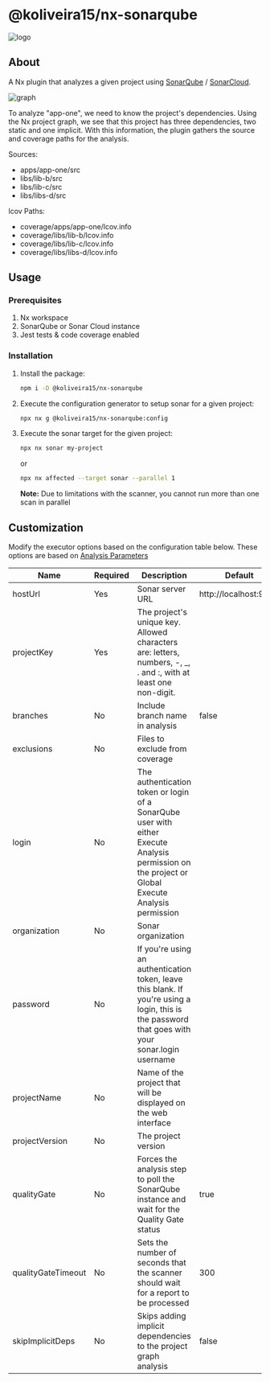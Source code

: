# @koliveira15/nx-sonarqube

![logo](https://i.ibb.co/R0bzqtP/nx-sonarqube.png)

## About

A Nx plugin that analyzes a given project using [SonarQube](https://www.sonarqube.org)
/ [SonarCloud](https://sonarcloud.io).

![graph](https://i.ibb.co/qYb9vXk/graph.png)

To analyze "app-one", we need to know the project's dependencies. Using the Nx project graph,
we see that this project has three dependencies, two static and one implicit. With this information,
the plugin gathers the source and coverage paths for the analysis.

Sources:

- apps/app-one/src
- libs/lib-b/src
- libs/lib-c/src
- libs/libs-d/src

lcov Paths:

- coverage/apps/app-one/lcov.info
- coverage/libs/lib-b/lcov.info
- coverage/libs/lib-c/lcov.info
- coverage/libs/libs-d/lcov.info

## Usage

### Prerequisites

1. Nx workspace
2. SonarQube or Sonar Cloud instance
3. Jest tests & code coverage enabled

### Installation

1. Install the package:
   ```bash
   npm i -D @koliveira15/nx-sonarqube
   ```
2. Execute the configuration generator to setup sonar for a given project:
   ```bash
   npx nx g @koliveira15/nx-sonarqube:config
   ```
3. Execute the sonar target for the given project:
   ```bash
   npx nx sonar my-project
   ```
   or
   ```bash
   npx nx affected --target sonar --parallel 1
   ```
   **Note:** Due to limitations with the scanner, you cannot run more than one scan in parallel

## Customization

Modify the executor options based on the configuration table below. These options are based on [Analysis Parameters](https://docs.sonarqube.org/latest/analysis/analysis-parameters/)

| Name               | Required | Description                                                                                                                                        | Default               |
| ------------------ | -------- | -------------------------------------------------------------------------------------------------------------------------------------------------- | --------------------- |
| hostUrl            | Yes      | Sonar server URL                                                                                                                                   | http://localhost:9000 |
| projectKey         | Yes      | The project's unique key. Allowed characters are: letters, numbers, -, \_, . and :, with at least one non-digit.                                   |                       |
| branches           | No       | Include branch name in analysis                                                                                                                    | false                 |
| exclusions         | No       | Files to exclude from coverage                                                                                                                     |                       |
| login              | No       | The authentication token or login of a SonarQube user with either Execute Analysis permission on the project or Global Execute Analysis permission |                       |
| organization       | No       | Sonar organization                                                                                                                                 |                       |
| password           | No       | If you're using an authentication token, leave this blank. If you're using a login, this is the password that goes with your sonar.login username  |                       |
| projectName        | No       | Name of the project that will be displayed on the web interface                                                                                    |                       |
| projectVersion     | No       | The project version                                                                                                                                |                       |
| qualityGate        | No       | Forces the analysis step to poll the SonarQube instance and wait for the Quality Gate status                                                       | true                  |
| qualityGateTimeout | No       | Sets the number of seconds that the scanner should wait for a report to be processed                                                               | 300                   |
| skipImplicitDeps   | No       | Skips adding implicit dependencies to the project graph analysis                                                                                   | false                 |
